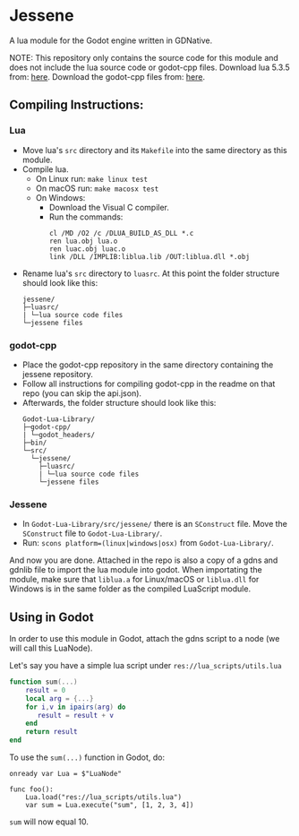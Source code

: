 # Jessene
A lua module for the Godot engine written in GDNative.

NOTE: This repository only contains the source code for this module and does not include the lua source code or godot-cpp files.
Download lua 5.3.5 from: [here](https://www.lua.org/ftp/).
Download the godot-cpp files from: [here](https://github.com/GodotNativeTools/godot-cpp).

## Compiling Instructions:
### Lua
* Move lua's `src` directory and its `Makefile` into the same directory as this module.
* Compile lua.
    * On Linux run: `make linux test`
    * On macOS run: `make macosx test`
    * On Windows:
        * Download the Visual C compiler.
        * Run the commands:
            ```
            cl /MD /O2 /c /DLUA_BUILD_AS_DLL *.c
            ren lua.obj lua.o
            ren luac.obj luac.o
            link /DLL /IMPLIB:liblua.lib /OUT:liblua.dll *.obj 
            ```
* Rename lua's `src` directory to `luasrc`.  At this point the folder structure should look like this:
    ```
    jessene/
    ├─luasrc/
    | └─lua source code files
    └─jessene files
    ```
### godot-cpp
* Place the godot-cpp repository in the same directory containing the jessene repository.
* Follow all instructions for compiling godot-cpp in the readme on that repo (you can skip the api.json).
* Afterwards, the folder structure should look like this:
    ```
    Godot-Lua-Library/
    ├─godot-cpp/
    | └─godot_headers/
    ├─bin/
    └─src/
      └─jessene/
        ├─luasrc/
        | └─lua source code files
        └─jessene files
    ```
### Jessene
* In `Godot-Lua-Library/src/jessene/` there is an `SConstruct` file.  Move the `SConstruct` file to `Godot-Lua-Library/`.
* Run: `scons platform=(linux|windows|osx)` from `Godot-Lua-Library/`.

And now you are done. Attached in the repo is also a copy of a gdns and gdnlib file to import the lua module into godot. 
When importating the module, make sure that `liblua.a` for Linux/macOS or `liblua.dll` for Windows is in the same folder as the compiled LuaScript module.

## Using in Godot
In order to use this module in Godot, attach the gdns script to a node (we will call this LuaNode).

Let's say you have a simple lua script under `res://lua_scripts/utils.lua`
```lua
function sum(...)
    result = 0
    local arg = {...}
    for i,v in ipairs(arg) do
       result = result + v
    end
    return result
end
```
To use the `sum(...)` function in Godot, do:
```
onready var Lua = $"LuaNode"

func foo():
    Lua.load("res://lua_scripts/utils.lua")
    var sum = Lua.execute("sum", [1, 2, 3, 4])
```
`sum` will now equal 10.
